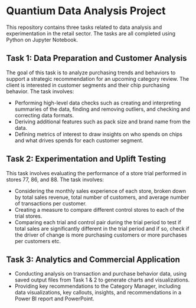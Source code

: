 # Quantium Data Analysis Project

This repository contains three tasks related to data analysis and experimentation in the retail sector. The tasks are all completed using Python on Jupyter Notebook.

## Task 1: Data Preparation and Customer Analysis

The goal of this task is to analyze purchasing trends and behaviors to support a strategic recommendation for an upcoming category review. The client is interested in customer segments and their chip purchasing behavior. The task involves:

- Performing high-level data checks such as creating and interpreting summaries of the data, finding and removing outliers, and checking and correcting data formats.
- Deriving additional features such as pack size and brand name from the data.
- Defining metrics of interest to draw insights on who spends on chips and what drives spends for each customer segment.

## Task 2: Experimentation and Uplift Testing

This task involves evaluating the performance of a store trial performed in stores 77, 86, and 88. The task involves:

- Considering the monthly sales experience of each store, broken down by total sales revenue, total number of customers, and average number of transactions per customer.
- Creating a measure to compare different control stores to each of the trial stores.
- Comparing each trial and control pair during the trial period to test if total sales are significantly different in the trial period and if so, check if the driver of change is more purchasing customers or more purchases per customers etc.

## Task 3: Analytics and Commercial Application

- Conducting analysis on transaction and purchase behavior data, using saved output files from Task 1 & 2 to generate charts and visualizations.
- Providing key recommendations to the Category Manager, including data visualizations, key callouts, insights, and recommendations in a Power BI report and PowerPoint.